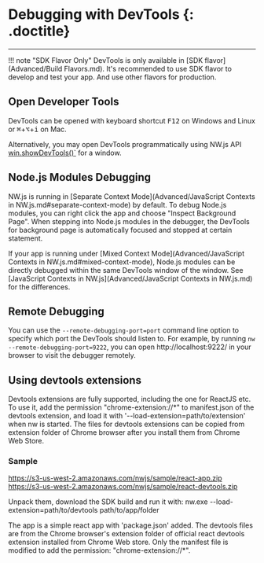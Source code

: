 # Debugging with DevTools {: .doctitle}
---

!!! note "SDK Flavor Only"
    DevTools is only available in [SDK flavor](Advanced/Build Flavors.md). It's recommended to use SDK flavor to develop and test your app. And use other flavors for production.

## Open Developer Tools

DevTools can be opened with keyboard shortcut <kbd>F12</kbd> on Windows and Linux or <kbd>&#8984;</kbd>+<kbd>&#8997;</kbd>+<kbd>i</kbd> on Mac.

Alternatively, you may open DevTools programmatically using NW.js API [win.showDevTools()`](../References/Window.md##winshowdevtoolsiframe-headless-callback) for a window.

## Node.js Modules Debugging

NW.js is running in [Separate Context Mode](Advanced/JavaScript Contexts in NW.js.md#separate-context-mode) by default. To debug Node.js modules, you can right click the app and choose "Inspect Background Page". When stepping into Node.js modules in the debugger, the DevTools for background page is automatically focused and stopped at certain statement.

If your app is running under [Mixed Context Mode](Advanced/JavaScript Contexts in NW.js.md#mixed-context-mode), Node.js modules can be directly debugged within the same DevTools window of the window. See [JavaScript Contexts in NW.js](Advanced/JavaScript Contexts in NW.js.md) for the differences.

## Remote Debugging

You can use the `--remote-debugging-port=port` command line option to specify which port the DevTools should listen to. For example, by running `nw --remote-debugging-port=9222`, you can open http://localhost:9222/ in your browser to visit the debugger remotely.

## Using devtools extensions

Devtools extensions are fully supported, including the one for ReactJS etc. To use it, add the permission "chrome-extension://*" to manifest.json of the devtools extension, and load it with '--load-extension=path/to/extension' when nw is started. The files for devtools extensions can be copied from extension folder of Chrome browser after you install them from Chrome Web Store.

### Sample

https://s3-us-west-2.amazonaws.com/nwjs/sample/react-app.zip
https://s3-us-west-2.amazonaws.com/nwjs/sample/react-devtools.zip

Unpack them, download the SDK build and run it with: nw.exe --load-extension=path/to/devtools path/to/app/folder

The app is a simple react app with 'package.json' added. The devtools files are from the Chrome browser's extension folder of official react devtools extension installed from Chrome Web store. Only the manifest file is modified to add the permission: "chrome-extension://*".
